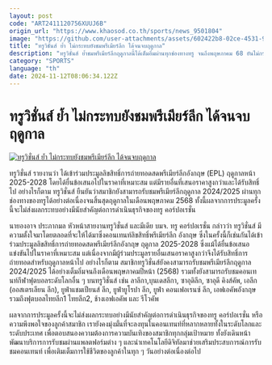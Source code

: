 ```yaml
---
layout: post
code: "ART2411120756XUUJ6B"
origin_url: "https://www.khaosod.co.th/sports/news_9501804"
image: "https://github.com/user-attachments/assets/602422b8-02ce-4531-9433-5b19b1444d5b"
title: "ทรูวิชั่นส์ ย้ำ ไม่กระทบยังชมพรีเมียร์ลีก ได้จนจบฤดูกาล"
description: "ทรูวิชั่นส์ ย้ำชมพรีเมียร์ลีกฤดูกาลนี้ได้เต็มอิ่มผ่านทุกช่องทางทรู จนถึงพฤษภาคม 68 ยันไม่กระทบแผนการดำเนินธุรกิจ แม้มีผู้ประมูลรายอื่นได้ลิขสิทธิ์ฤดูกาลหน้า"
category: "SPORTS"
language: "th"
date: 2024-11-12T08:06:34.122Z
---
```


# ทรูวิชั่นส์ ย้ำ ไม่กระทบยังชมพรีเมียร์ลีก ได้จนจบฤดูกาล

[![ทรูวิชั่นส์ ย้ำ ไม่กระทบยังชมพรีเมียร์ลีก ได้จนจบฤดูกาล](https://www.khaosod.co.th/wpapp/uploads/2024/11/jkioyr.jpg "ทรูวิชั่นส์ ย้ำ ไม่กระทบยังชมพรีเมียร์ลีก ได้จนจบฤดูกาล")](https://www.khaosod.co.th/wpapp/uploads/2024/11/jkioyr.jpg)

ทรูวิชั่นส์ รายงานว่า ได้เข้าร่วมประมูลลิขสิทธิ์การถ่ายทอดสดพรีเมียร์ลีกอังกฤษ (EPL) ฤดูกาลหน้า 2025-2028 โดยได้ยื่นข้อเสนอไปในราคาที่เหมาะสม แต่มีรายอื่นที่เสนอราคาสูงกว่าและได้รับสิทธิ์ไป อย่างไรก็ตาม ทรูวิชั่นส์ ยืนยันว่าสมาชิกยังสามารถรับชมพรีเมียร์ลีกฤดูกาล 2024/2025 ผ่านทุกช่องทางของทรูได้อย่างต่อเนื่องจนสิ้นสุดฤดูกาลในเดือนพฤษภาคม 2568 ทั้งนี้ผลจากการประมูลครั้งนี้จะไม่ส่งผลกระทบอย่างมีนัยสำคัญต่อการดำเนินธุรกิจของทรู คอร์ปอเรชั่น

  
นายองอาจ ประภากมล หัวหน้าสายงานทรูวิชั่นส์ และมีเดีย บมจ. ทรู คอร์ปอเรชั่น กล่าวว่า ทรูวิชั่นส์ มีความตั้งใจมาโดยตลอดที่จะให้ได้มาซึ่งคอนเทนท์ลิขสิทธิ์พรีเมียร์ลีก อังกฤษ ซึ่งในครั้งนี้ก็เช่นกันได้เข้าร่วมประมูลลิขสิทธิ์การถ่ายทอดสดพรีเมียร์ลีกอังกฤษ ฤดูกาล 2025-2028 ซึ่งแม้ได้ยื่นข้อเสนอแข่งขันไปในราคาที่เหมาะสม แต่เนื่องจากมีผู้ร่วมประมูลรายอื่นเสนอราคาสูงกว่าจึงได้รับสิทธิ์การถ่ายทอดสำหรับฤดูกาลหน้าไป อย่างไรก็ตาม สมาชิกทรูวิชั่นส์ยังคงสามารถรับชมพรีเมียร์ลีกฤดูกาล 2024/2025 ได้อย่างเต็มอิ่มจนถึงเดือนพฤษภาคมปีหน้า (2568) รวมทั้งยังสามารถรับชมคอนเทนท์กีฬาฟุตบอลระดับโลกอื่น ๆ บนทรูวิชั่นส์ เช่น ลาลีกา,บุนเดสลีกา, ซาอุดิลีก, ซาอุดี คิงส์คัพ, เอลีก (ออสเตรเลียน ลีก), ยูฟ่าแชมเปียนส์ ลีก, ยูฟ่ายูโรปา ลีก, ยูฟ่า คอนเฟอเรนซ์ ลีก, เอฟเอคัพอังกฤษ รวมถึงฟุตบอลไทยลีก1 ไทยลีก2, ช้างเอฟเอคัพ และ รีโวคัพ

ผลจากการประมูลครั้งนี้จะไม่ส่งผลกระทบอย่างมีนัยสำคัญต่อการดำเนินธุรกิจของทรู คอร์ปอเรชั่น หรือความพึงพอใจของลูกค้าสมาชิก เรายังคงมุ่งมั่นที่จะลงทุนในคอนเทนท์ที่หลากหลายทั้งในระดับโลกและระดับประเทศ เพื่อตอบสนองความต้องการความบันเทิงของสมาชิกทุกกลุ่มเป้าหมาย ทั้งยังเดินหน้าพัฒนาบริการการรับชมผ่านแพลตฟอร์มต่าง ๆ และนำเทคโนโลยีดิจิทัลมาช่วยเสริมประสบการณ์การรับชมคอนเทนท์ เพื่อเติมเต็มการใช้ชีวิตของลูกค้าในทุก ๆ วันอย่างต่อเนื่องต่อไป